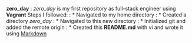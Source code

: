 **zero_day**
: *zero_day* is my first repository as full-stack engineer using **Vagrant**
Steps I followed:
: * Navigated to my home directory
: * Created a directory *zero_day*
: * Navigated to this new directory
: * Initialized git and added the remote origin
: * Created this **README.md** with vi and wrote it using [Markdown](https://wordpress.com/support/markdown-quick-reference/)
